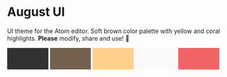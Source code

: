 # August UI 

UI theme for the Atom editor. Soft brown color palette with yellow and coral highlights. __Please__ modify, share and use! 🐻

<div style="width:100%;height:50px;">
  <div style="width:19%;height:100%;display:inline-block;background-color:#343131;"></div>
  <div style="width:19%;height:100%;display:inline-block;background-color:#73604f;"></div>
  <div style="width:19%;height:100%;display:inline-block;background-color:#FFD08C;"></div>
  <div style="width:19%;height:100%;display:inline-block;background-color:#FAFAFA;"></div>
  <div style="width:19%;height:100%;display:inline-block;background-color:#F16466;"></div>
</div>
<br>

<!-- asdfsadf -->

<!-- ![A screenshot of your theme](http://i.imgur.com/J3JvRfc.png) -->

